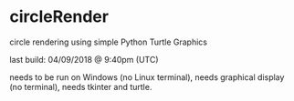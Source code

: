 # circleRender
circle rendering using simple Python Turtle Graphics

last build: 04/09/2018 @ 9:40pm (UTC)

needs to be run on Windows (no Linux terminal), needs graphical display (no terminal), needs tkinter and turtle.
